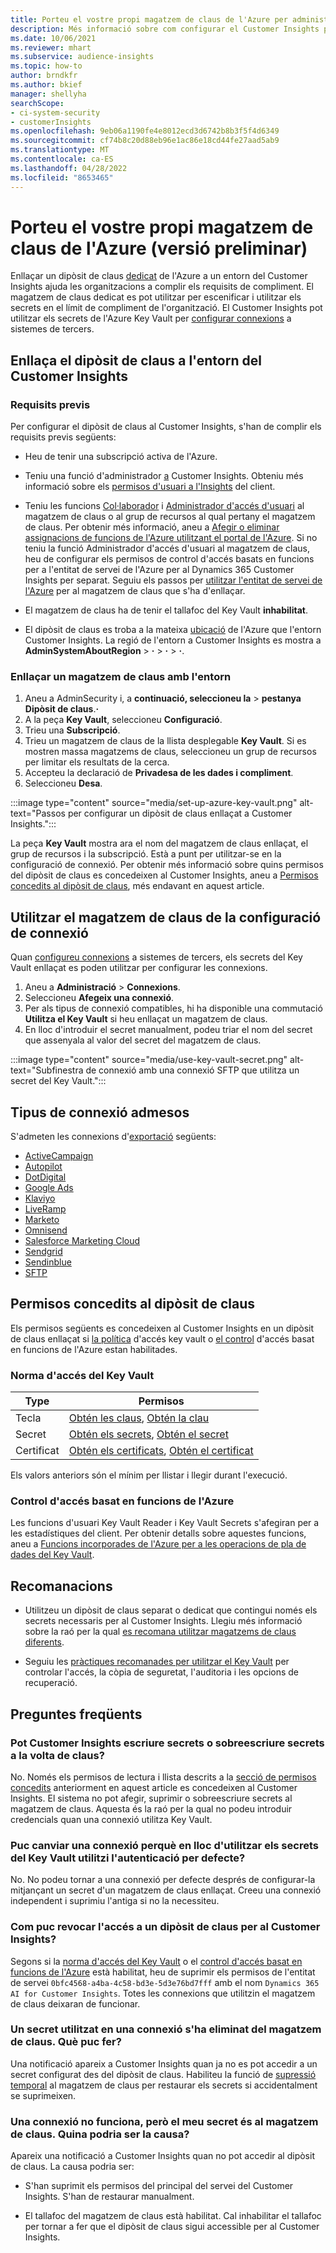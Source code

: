 ```yaml
---
title: Porteu el vostre propi magatzem de claus de l'Azure per administrar els secrets
description: Més informació sobre com configurar el Customer Insights per utilitzar el vostre propi magatzem de claus de l'Azure.
ms.date: 10/06/2021
ms.reviewer: mhart
ms.subservice: audience-insights
ms.topic: how-to
author: brndkfr
ms.author: bkief
manager: shellyha
searchScope:
- ci-system-security
- customerInsights
ms.openlocfilehash: 9eb06a1190fe4e8012ecd3d6742b8b3f5f4d6349
ms.sourcegitcommit: cf74b8c20d88eb96e1ac86e18cd44fe27aad5ab9
ms.translationtype: MT
ms.contentlocale: ca-ES
ms.lasthandoff: 04/28/2022
ms.locfileid: "8653465"
---
```

# <a name="bring-your-own-azure-key-vault-preview"></a>Porteu el vostre propi magatzem de claus de l'Azure (versió preliminar)

Enllaçar un dipòsit de claus [dedicat](/azure/key-vault/general/basic-concepts) de l'Azure a un entorn del Customer Insights ajuda les organitzacions a complir els requisits de compliment.
El magatzem de claus dedicat es pot utilitzar per escenificar i utilitzar els secrets en el límit de compliment de l'organització. El Customer Insights pot utilitzar els secrets de l'Azure Key Vault per [configurar connexions](connections.md) a sistemes de tercers.

## <a name="link-the-key-vault-to-the-customer-insights-environment"></a>Enllaça el dipòsit de claus a l'entorn del Customer Insights

### <a name="prerequisites"></a>Requisits previs

Per configurar el dipòsit de claus al Customer Insights, s'han de complir els requisits previs següents:

- Heu de tenir una subscripció activa de l'Azure.

- Teniu una funció d'administrador [a](permissions.md#admin) Customer Insights. Obteniu més informació sobre els [permisos d'usuari a l'Insights](permissions.md#assign-roles-and-permissions) del client.

- Teniu les funcions [Col·laborador](/azure/role-based-access-control/built-in-roles#contributor) i [Administrador d'accés d'usuari](/azure/role-based-access-control/built-in-roles#user-access-administrator) al magatzem de claus o al grup de recursos al qual pertany el magatzem de claus. Per obtenir més informació, aneu a [Afegir o eliminar assignacions de funcions de l'Azure utilitzant el portal de l'Azure](/azure/role-based-access-control/role-assignments-portal). Si no teniu la funció Administrador d'accés d'usuari al magatzem de claus, heu de configurar els permisos de control d'accés basats en funcions per a l'entitat de servei de l'Azure per al Dynamics 365 Customer Insights per separat. Seguiu els passos per [utilitzar l'entitat de servei de l'Azure](connect-service-principal.md) per al magatzem de claus que s'ha d'enllaçar.

- El magatzem de claus ha de tenir el tallafoc del Key Vault **inhabilitat**.

- El dipòsit de claus es troba a la mateixa [ubicació](https://azure.microsoft.com/global-infrastructure/geographies/#overview) de l'Azure que l'entorn Customer Insights. La regió de l'entorn a Customer Insights es mostra a **AdminSystemAboutRegion** > **·** > **·** > **·**.

### <a name="link-a-key-vault-to-the-environment"></a>Enllaçar un magatzem de claus amb l'entorn

1. Aneu a AdminSecurity i, a **continuació, seleccioneu la** > **pestanya Dipòsit de claus**.**·**
1. A la peça **Key Vault**, seleccioneu **Configuració**.
1. Trieu una **Subscripció**.
1. Trieu un magatzem de claus de la llista desplegable **Key Vault**. Si es mostren massa magatzems de claus, seleccioneu un grup de recursos per limitar els resultats de la cerca.
1. Accepteu la declaració de **Privadesa de les dades i compliment**.
1. Seleccioneu **Desa**.

:::image type="content" source="media/set-up-azure-key-vault.png" alt-text="Passos per configurar un dipòsit de claus enllaçat a Customer Insights.":::

La peça **Key Vault** mostra ara el nom del magatzem de claus enllaçat, el grup de recursos i la subscripció. Està a punt per utilitzar-se en la configuració de connexió.
Per obtenir més informació sobre quins permisos del dipòsit de claus es concedeixen al Customer Insights, aneu a [Permisos concedits al dipòsit de claus](#permissions-granted-on-the-key-vault), més endavant en aquest article.

## <a name="use-the-key-vault-in-the-connection-setup"></a>Utilitzar el magatzem de claus de la configuració de connexió

Quan [configureu connexions](connections.md) a sistemes de tercers, els secrets del Key Vault enllaçat es poden utilitzar per configurar les connexions.

1. Aneu a **Administració** > **Connexions**.
1. Seleccioneu **Afegeix una connexió**.
1. Per als tipus de connexió compatibles, hi ha disponible una commutació **Utilitza el Key Vault** si heu enllaçat un magatzem de claus.
1. En lloc d'introduir el secret manualment, podeu triar el nom del secret que assenyala al valor del secret del magatzem de claus.

:::image type="content" source="media/use-key-vault-secret.png" alt-text="Subfinestra de connexió amb una connexió SFTP que utilitza un secret del Key Vault.":::

## <a name="supported-connection-types"></a>Tipus de connexió admesos

S'admeten les connexions d'[exportació](export-destinations.md) següents:

* [ActiveCampaign](export-active-campaign.md)
* [Autopilot](export-autopilot.md)
* [DotDigital](export-dotdigital.md)
* [Google Ads](export-google-ads.md)
* [Klaviyo](export-klaviyo.md)
* [LiveRamp](export-liveramp.md)
* [Marketo](export-marketo.md)
* [Omnisend](export-omnisend.md)
* [Salesforce Marketing Cloud](export-salesforce.md)
* [Sendgrid](export-sendgrid.md)
* [Sendinblue](export-sendinblue.md)
* [SFTP](export-sftp.md)

## <a name="permissions-granted-on-the-key-vault"></a>Permisos concedits al dipòsit de claus

Els permisos següents es concedeixen al Customer Insights en un dipòsit de claus enllaçat si [la política](/azure/key-vault/general/assign-access-policy?tabs=azure-portal) d'accés key vault o [el control](/azure/key-vault/general/rbac-guide?tabs=azure-cli) d'accés basat en funcions de l'Azure estan habilitades.

### <a name="key-vault-access-policy"></a>Norma d'accés del Key Vault

| Type        | Permisos          |
| ----------- | -------------------- |
| Tecla         | [Obtén les claus](/rest/api/keyvault/get-keys), [Obtén la clau](/rest/api/keyvault/get-key)                                 |
| Secret      | [Obtén els secrets](/rest/api/keyvault/get-secrets), [Obtén el secret](/rest/api/keyvault/get-secret)                     |
| Certificat | [Obtén els certificats](/rest/api/keyvault/get-certificates), [Obtén el certificat](/rest/api/keyvault/get-certificate) |

Els valors anteriors són el mínim per llistar i llegir durant l'execució.

### <a name="azure-role-based-access-control"></a>Control d'accés basat en funcions de l'Azure

Les funcions d'usuari Key Vault Reader i Key Vault Secrets s'afegiran per a les estadístiques del client. Per obtenir detalls sobre aquestes funcions, aneu a [Funcions incorporades de l'Azure per a les operacions de pla de dades del Key Vault](/azure/key-vault/general/rbac-guide?tabs=azure-cli).

## <a name="recommendations"></a>Recomanacions

- Utilitzeu un dipòsit de claus separat o dedicat que contingui només els secrets necessaris per al Customer Insights. Llegiu més informació sobre la raó per la qual [es recomana utilitzar magatzems de claus diferents](/azure/key-vault/general/best-practices#why-we-recommend-separate-key-vaults).

- Seguiu les [pràctiques recomanades per utilitzar el Key Vault](/azure/key-vault/general/best-practices#turn-on-logging) per controlar l'accés, la còpia de seguretat, l'auditoria i les opcions de recuperació.

## <a name="frequently-asked-questions"></a>Preguntes freqüents

### <a name="can-customer-insights-write-secrets-or-overwrite-secrets-into-the-key-vault"></a>Pot Customer Insights escriure secrets o sobreescriure secrets a la volta de claus?

No. Només els permisos de lectura i llista descrits a la [secció de permisos concedits](#permissions-granted-on-the-key-vault) anteriorment en aquest article es concedeixen al Customer Insights. El sistema no pot afegir, suprimir o sobreescriure secrets al magatzem de claus. Aquesta és la raó per la qual no podeu introduir credencials quan una connexió utilitza Key Vault.

### <a name="can-i-change-a-connection-from-using-key-vault-secrets-to-default-authentication"></a>Puc canviar una connexió perquè en lloc d'utilitzar els secrets del Key Vault utilitzi l'autenticació per defecte?

No. No podeu tornar a una connexió per defecte després de configurar-la mitjançant un secret d'un magatzem de claus enllaçat. Creeu una connexió independent i suprimiu l'antiga si no la necessiteu.

### <a name="how-can-i-revoke-access-to-a-key-vault-for-customer-insights"></a>Com puc revocar l'accés a un dipòsit de claus per al Customer Insights?

Segons si la [norma d'accés del Key Vault](/azure/key-vault/general/assign-access-policy?tabs=azure-portal) o el [control d'accés basat en funcions de l'Azure](/azure/key-vault/general/rbac-guide?tabs=azure-cli) està habilitat, heu de suprimir els permisos de l'entitat de servei `0bfc4568-a4ba-4c58-bd3e-5d3e76bd7fff` amb el nom `Dynamics 365 AI for Customer Insights`. Totes les connexions que utilitzin el magatzem de claus deixaran de funcionar.

### <a name="a-secret-thats-used-in-a-connection-got-removed-from-the-key-vault-what-can-i-do"></a>Un secret utilitzat en una connexió s'ha eliminat del magatzem de claus. Què puc fer?

Una notificació apareix a Customer Insights quan ja no es pot accedir a un secret configurat des del dipòsit de claus. Habiliteu la funció de [supressió temporal](/azure/key-vault/general/soft-delete-overview) al magatzem de claus per restaurar els secrets si accidentalment se suprimeixen.

### <a name="a-connection-doesnt-work-but-my-secret-is-in-the-key-vault-what-might-be-the-cause"></a>Una connexió no funciona, però el meu secret és al magatzem de claus. Quina podria ser la causa?

Apareix una notificació a Customer Insights quan no pot accedir al dipòsit de claus. La causa podria ser:

- S'han suprimit els permisos del principal del servei del Customer Insights. S'han de restaurar manualment.

- El tallafoc del magatzem de claus està habilitat. Cal inhabilitar el tallafoc per tornar a fer que el dipòsit de claus sigui accessible per al Customer Insights.
